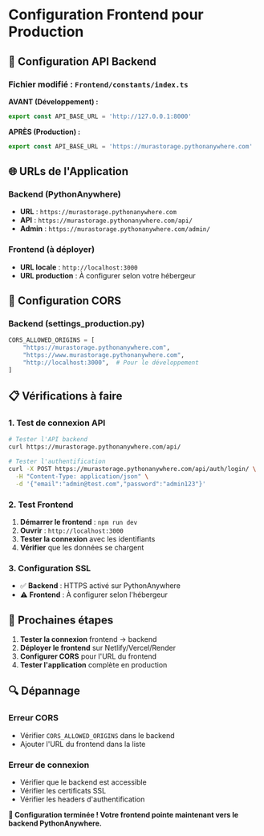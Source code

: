 # Configuration Frontend pour Production

## 🔧 Configuration API Backend

### Fichier modifié : `Frontend/constants/index.ts`

**AVANT (Développement) :**
```typescript
export const API_BASE_URL = 'http://127.0.0.1:8000'
```

**APRÈS (Production) :**
```typescript
export const API_BASE_URL = 'https://murastorage.pythonanywhere.com'
```

## 🌐 URLs de l'Application

### Backend (PythonAnywhere)
- **URL** : `https://murastorage.pythonanywhere.com`
- **API** : `https://murastorage.pythonanywhere.com/api/`
- **Admin** : `https://murastorage.pythonanywhere.com/admin/`

### Frontend (à déployer)
- **URL locale** : `http://localhost:3000`
- **URL production** : À configurer selon votre hébergeur

## 🔧 Configuration CORS

### Backend (settings_production.py)
```python
CORS_ALLOWED_ORIGINS = [
    "https://murastorage.pythonanywhere.com",
    "https://www.murastorage.pythonanywhere.com",
    "http://localhost:3000",  # Pour le développement
]
```

## 📋 Vérifications à faire

### 1. Test de connexion API
```bash
# Tester l'API backend
curl https://murastorage.pythonanywhere.com/api/

# Tester l'authentification
curl -X POST https://murastorage.pythonanywhere.com/api/auth/login/ \
  -H "Content-Type: application/json" \
  -d '{"email":"admin@test.com","password":"admin123"}'
```

### 2. Test Frontend
1. **Démarrer le frontend** : `npm run dev`
2. **Ouvrir** : `http://localhost:3000`
3. **Tester la connexion** avec les identifiants
4. **Vérifier** que les données se chargent

### 3. Configuration SSL
- ✅ **Backend** : HTTPS activé sur PythonAnywhere
- ⚠️ **Frontend** : À configurer selon l'hébergeur

## 🚀 Prochaines étapes

1. **Tester la connexion** frontend → backend
2. **Déployer le frontend** sur Netlify/Vercel/Render
3. **Configurer CORS** pour l'URL du frontend
4. **Tester l'application** complète en production

## 🔍 Dépannage

### Erreur CORS
- Vérifier `CORS_ALLOWED_ORIGINS` dans le backend
- Ajouter l'URL du frontend dans la liste

### Erreur de connexion
- Vérifier que le backend est accessible
- Vérifier les certificats SSL
- Vérifier les headers d'authentification

**🎉 Configuration terminée ! Votre frontend pointe maintenant vers le backend PythonAnywhere.**
